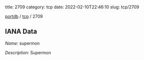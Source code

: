 title: 2709
category: tcp
date: 2022-02-10T22:46:10
slug: tcp/2709

[portdb](/) / [tcp](/category/tcp.html) / 2709


## IANA Data

_Name:_ supermon

_Description:_ Supermon

